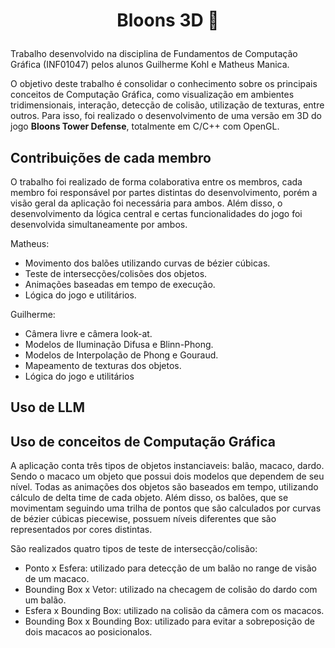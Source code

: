 # <p align="center">Bloons 3D 🎈</p>

Trabalho desenvolvido na disciplina de Fundamentos de Computação Gráfica (INF01047) pelos alunos Guilherme Kohl e Matheus Manica.

O objetivo deste trabalho é consolidar o conhecimento sobre os principais conceitos de Computação Gráfica, como visualização em ambientes tridimensionais, interação, detecção de colisão, utilização de texturas, entre outros.
Para isso, foi realizado o desenvolvimento de uma versão em 3D do jogo **Bloons Tower Defense**, totalmente em C/C++ com OpenGL.

## Contribuições de cada membro

O trabalho foi realizado de forma colaborativa entre os membros, cada membro foi responsável por partes distintas do desenvolvimento, porém a visão geral da aplicação foi necessária para ambos.
Além disso, o desenvolvimento da lógica central e certas funcionalidades do jogo foi desenvolvida simultaneamente por ambos.

Matheus:
- Movimento dos balões utilizando curvas de bézier cúbicas.
- Teste de intersecções/colisões dos objetos.
- Animações baseadas em tempo de execução.
- Lógica do jogo e utilitários.

Guilherme:
- Câmera livre e câmera look-at.
- Modelos de Iluminação Difusa e Blinn-Phong.
- Modelos de Interpolação de Phong e Gouraud.
- Mapeamento de texturas dos objetos.
- Lógica do jogo e utilitários

## Uso de LLM

## Uso de conceitos de Computação Gráfica

A aplicação conta três tipos de objetos instanciaveis: balão, macaco, dardo. Sendo o macaco um objeto que possui dois modelos que dependem de seu nível. Todas as animações dos objetos são baseados em tempo, utilizando cálculo de delta time de cada objeto. 
Além disso, os balões, que se movimentam seguindo uma trilha de pontos que são calculados por curvas de bézier cúbicas piecewise, possuem níveis diferentes que são representados por cores distintas.

São realizados quatro tipos de teste de intersecção/colisão:
- Ponto x Esfera: utilizado para detecção de um balão no range de visão de um macaco.
- Bounding Box x Vetor: utilizado na checagem de colisão do dardo com um balão.
- Esfera x Bounding Box: utilizado na colisão da câmera com os macacos.
- Bounding Box x Bounding Box: utilizado para evitar a sobreposição de dois macacos ao posicionalos.
